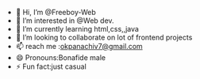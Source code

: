 - 👋 Hi, I’m @Freeboy-Web
- 👀 I’m interested in @Web dev.
- 🌱 I’m currently learning html,css,,java
- 💞️ I’m looking to collaborate on lot of frontend projects
- 📫 reach me :okpanachiv7@gmail.com
- 😄 Pronouns:Bonafide male
- ⚡ Fun fact:just casual

<!---
Freeboy-Web/Freeboy-Web is a ✨ special ✨ repository because its `README.md` (this file) appears on your GitHub profile.
You can click the Preview link to take a look at your changes.
--->
